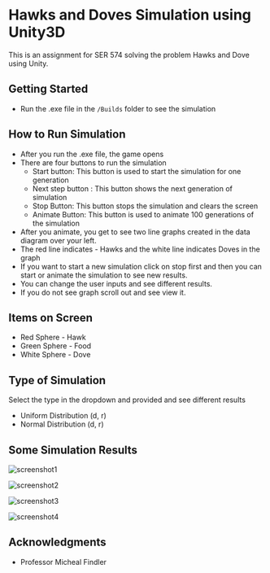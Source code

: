 # Hawks and Doves Simulation using Unity3D

This is an assignment for SER 574 solving the problem Hawks and Dove using Unity.

## Getting Started
- Run the .exe file in the ```/Builds``` folder to see the simulation

## How to Run Simulation
- After you run the .exe file, the game opens
- There are four buttons to run the simulation
   - Start button: This button is used to start the simulation for one generation
   - Next step button : This button shows the next generation of simulation
   - Stop Button: This button stops the simulation and clears the screen
   - Animate Button: This button is used to animate 100 generations of the simulation
- After you animate, you get to see two line graphs created in the data diagram over your left.
- The red line indicates - Hawks and the white line indicates Doves in the graph
- If you want to start a new simulation click on stop first and then you can start or animate the simulation to see new results.
- You can change the user inputs and see different results.
- If you do not see graph scroll out and see view it.

## Items on Screen
- Red Sphere - Hawk
- Green Sphere - Food
- White Sphere - Dove

## Type of Simulation 
Select the type in the dropdown and provided and see different results
- Uniform Distribution (d, r)
- Normal Distribution (d, r)

## Some Simulation Results

![screenshot1](https://user-images.githubusercontent.com/43055292/77282040-13185280-6c86-11ea-9590-ca17fa8ab87d.png)

![screenshot2](https://user-images.githubusercontent.com/43055292/77283203-08ab8800-6c89-11ea-99ad-b2839f15d064.png)

![screenshot3](https://user-images.githubusercontent.com/43055292/77283207-09dcb500-6c89-11ea-817a-f62e36d564e4.png)

![screenshot4](https://user-images.githubusercontent.com/43055292/77282812-27f5e580-6c88-11ea-8f23-36f5b3dd2b9e.png)

## Acknowledgments

- Professor Micheal Findler

